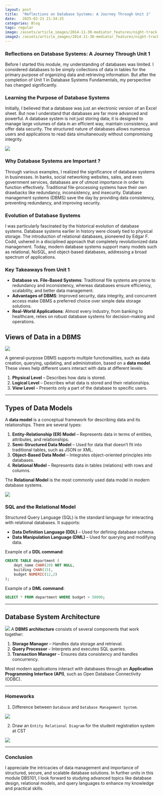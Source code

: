```yaml
---
layout: post
title:  "Reflections on Database Systems: A Journey Through Unit 1"
date:   2025-02-21 21:34:25
categories: Blog
tags: regular
image: /assets/article_images/2014-11-30-mediator_features/night-track.JPG
image2: /assets/article_images/2014-11-30-mediator_features/night-track-mobile.JPG
---
```

### **Reflections on Database Systems: A Journey Through Unit 1**

Before I started this module, my understanding of databases was limited. I considered databases to be simply collections of data in tables for the primary purpose of organizing data and retrieving information. But after the completion of Unit 1 in Database Systems Fundamentals, my perspective has changed significantly.

### **Learning the Purpose of Database Systems**
Initially, I believed that a database was just an electronic version of an Excel sheet. But now I understand that databases are far more advanced and powerful. A database system is not just storing data; it is designed to manage large volumes of data in an efficient way, maintain consistency, and offer data security. The structured nature of databases allows numerous users and applications to read data simultaneously without compromising integrity.

![](/dbms.jpg)

### **Why Database Systems are Important ?**
Through various examples, I realized the significance of database systems in businesses. In banks, social networking websites, sales, and even government services, databases are of utmost importance in order to function effectively. Traditional file-processing systems have their own drawbacks like redundancy, inconsistency, and insecurity. Database management systems (DBMS) save the day by providing data consistency, preventing redundancy, and improving security.

### **Evolution of Database Systems**
I was particularly fascinated by the historical evolution of database systems. Database systems earlier in history were closely tied to physical storage. The introduction of relational databases, pioneered by Edgar F. Codd, ushered in a disciplined approach that completely revolutionized data management. Today, modern database systems support many models such as relational, NoSQL, and object-based databases, addressing a broad spectrum of applications.

### **Key Takeaways from Unit 1**
- **Database vs. File-Based Systems**: Traditional file systems are prone to redundancy and inconsistency, whereas databases ensure efficiency, scalability, and better data management.
- **Advantages of DBMS**: Improved security, data integrity, and concurrent access make DBMS a preferred choice over simple data storage solutions.
- **Real-World Applications**: Almost every industry, from banking to healthcare, relies on robust database systems for decision-making and operations.


## **Views of Data in a DBMS**

![](/view_level.png)

A general-purpose DBMS supports multiple functionalities, such as data creation, querying, updating, and administration, based on a **data model**. These views help different users interact with data at different levels:

1. **Physical Level** – Describes how data is stored.
2. **Logical Level** – Describes what data is stored and their relationships.
3. **View Level** – Presents only a part of the database to specific users.

---
## **Types of Data Models**

A **data model** is a conceptual framework for describing data and its relationships. There are several types:

1. **Entity-Relationship (ER) Model** – Represents data in terms of entities, attributes, and relationships.
2. **Semi-Structured Data Model** – Used for data that doesn’t fit into traditional tables, such as JSON or XML.
3. **Object-Based Data Model** – Integrates object-oriented principles into databases.
4. **Relational Model** – Represents data in tables (relations) with rows and columns.

The **Relational Model** is the most commonly used data model in modern database systems.

![](/relational.png)

### **SQL and the Relational Model**
Structured Query Language (SQL) is the standard language for interacting with relational databases. It supports:
- **Data Definition Language (DDL)** – Used for defining database schema.
- **Data Manipulation Language (DML)** – Used for querying and modifying data.

Example of a **DDL command**:
```sql
CREATE TABLE department (
    dept_name CHAR(20) NOT NULL,
    building CHAR(15),
    budget NUMERIC(12,2)
);
```
Example of a **DML command**:
```sql
SELECT * FROM department WHERE budget > 50000;
```

---


## **Database System Architecture**
![](/architecture.png)
A **DBMS architecture** consists of several components that work together:

1. **Storage Manager** – Handles data storage and retrieval.
2. **Query Processor** – Interprets and executes SQL queries.
3. **Transaction Manager** – Ensures data consistency and handles concurrency.

Most modern applications interact with databases through an **Application Programming Interface (API)**, such as Open Database Connectivity (ODBC).

---

### **Homeworks**
1. Difference between `Database` and `Database Management System`.

![](/homework1.jpg)

2. Draw an `Entity Relational Diagram` for the student registration system at CST

![](/hw2.jpg)

---
### **Conclusion**
I appreciate the intricacies of data management and importance of structured, secure, and scalable database solutions. In further units in this module DBS101, I look forward to studying advanced topics like database design, relational models, and query languages to enhance my knowledge and practical skills.

